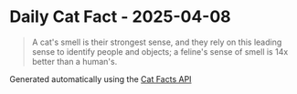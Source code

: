 # Daily Cat Fact - 2025-04-08

> A cat's smell is their strongest sense, and they rely on this leading sense to identify people and objects; a feline's sense of smell is 14x better than a human's.

Generated automatically using the [Cat Facts API](https://catfact.ninja)
